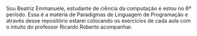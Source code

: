 Sou Beatriz Emmanuele, estudante de ciência da computação e estou no 6º período.
Essa é a matéria de Paradigmas de Linguagem de Programação e através desse repositório estarei colocando os exercícios de cada aula com o intuito do professor Ricardo Roberto acompanhar.
